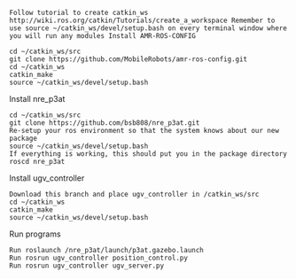 

    Follow tutorial to create catkin_ws http://wiki.ros.org/catkin/Tutorials/create_a_workspace Remember to use source ~/catkin_ws/devel/setup.bash on every terminal window where you will run any modules Install AMR-ROS-CONFIG

    cd ~/catkin_ws/src
    git clone https://github.com/MobileRobots/amr-ros-config.git
    cd ~/catkin_ws
    catkin_make
    source ~/catkin_ws/devel/setup.bash

Install nre_p3at

    cd ~/catkin_ws/src
    git clone https://github.com/bsb808/nre_p3at.git
    Re-setup your ros environment so that the system knows about our new package
    source ~/catkin_ws/devel/setup.bash
    If everything is working, this should put you in the package directory
    roscd nre_p3at

Install ugv_controller

    Download this branch and place ugv_controller in /catkin_ws/src
    cd ~/catkin_ws
    catkin_make
    source ~/catkin_ws/devel/setup.bash

Run programs

    Run roslaunch /nre_p3at/launch/p3at.gazebo.launch
    Run rosrun ugv_controller position_control.py
    Run rosrun ugv_controller ugv_server.py

